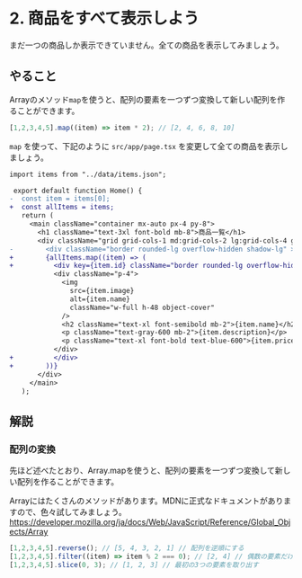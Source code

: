 # 2. 商品をすべて表示しよう

まだ一つの商品しか表示できていません。全ての商品を表示してみましょう。

## やること

Arrayのメソッド`map`を使うと、配列の要素を一つずつ変換して新しい配列を作ることができます。

```ts
[1,2,3,4,5].map((item) => item * 2); // [2, 4, 6, 8, 10]
```

`map` を使って、下記のように `src/app/page.tsx` を変更して全ての商品を表示しましょう。

```diff
import items from "../data/items.json";

 export default function Home() {
-  const item = items[0];
+  const allItems = items;
   return (
     <main className="container mx-auto px-4 py-8">
       <h1 className="text-3xl font-bold mb-8">商品一覧</h1>
       <div className="grid grid-cols-1 md:grid-cols-2 lg:grid-cols-4 gap-6">
-        <div className="border rounded-lg overflow-hidden shadow-lg" >
+        {allItems.map((item) => (
+          <div key={item.id} className="border rounded-lg overflow-hidden shadow-lg">
           <div className="p-4">
             <img
               src={item.image}
               alt={item.name}
               className="w-full h-48 object-cover"
             />
             <h2 className="text-xl font-semibold mb-2">{item.name}</h2>
             <p className="text-gray-600 mb-2">{item.description}</p>
             <p className="text-xl font-bold text-blue-600">{item.price}円</p>
           </div>
+          </div>
+        ))}
       </div>
     </main>
   );
```

## 解説

### 配列の変換

先ほど述べたとおり、Array.mapを使うと、配列の要素を一つずつ変換して新しい配列を作ることができます。

Arrayにはたくさんのメソッドがあります。MDNに正式なドキュメントがありますので、色々試してみましょう。
https://developer.mozilla.org/ja/docs/Web/JavaScript/Reference/Global_Objects/Array

```ts
[1,2,3,4,5].reverse(); // [5, 4, 3, 2, 1] // 配列を逆順にする
[1,2,3,4,5].filter((item) => item % 2 === 0); // [2, 4] // 偶数の要素だけを取り出す
[1,2,3,4,5].slice(0, 3); // [1, 2, 3] // 最初の3つの要素を取り出す
```
